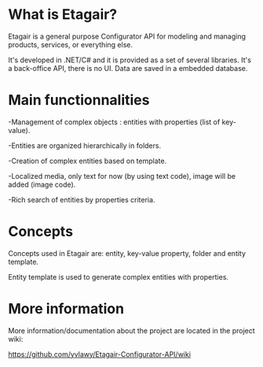 # What is Etagair?
Etagair is a general purpose Configurator API for modeling and managing products, services, or everything else.

It's developed in .NET/C# and it is provided as a set of several libraries. 
It's a back-office API, there is no UI.
Data are saved in a embedded database.

# Main functionnalities
-Management of complex objects : entities with properties (list of key-value).

-Entities are organized hierarchically in folders.

-Creation of complex entities based on template.

-Localized media, only text for now (by using text code), image will be added (image code). 
 
-Rich search of entities by properties criteria.


# Concepts
Concepts used in Etagair are: entity, key-value property, folder and entity template.

Entity template is used to generate complex entities with properties.


# More information
More information/documentation about the project are located in the project wiki:

https://github.com/yvlawy/Etagair-Configurator-API/wiki
